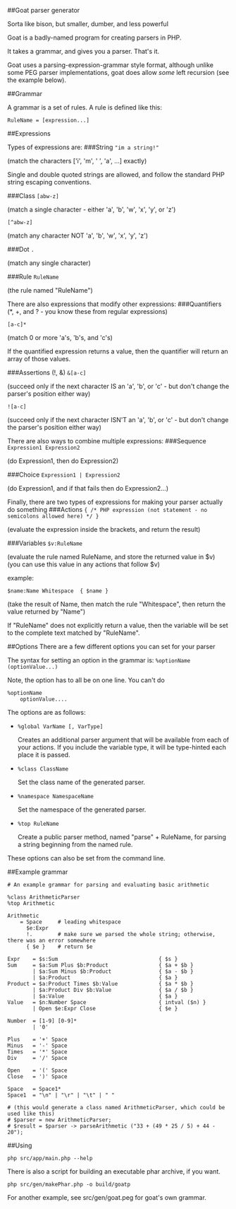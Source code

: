 ##Goat parser generator

Sorta like bison, but smaller, dumber, and less powerful

Goat is a badly-named program for creating parsers in PHP.

It takes a grammar, and gives you a parser. That's it.

Goat uses a parsing-expression-grammar style format, although unlike some PEG parser implementations, goat does allow *some* left recursion (see the example below).

##Grammar

A grammar is a set of rules. A rule is defined like this:

`RuleName = [expression...]`

##Expressions

Types of expressions are:
###String
`"im a string!"`

(match the characters ['i', 'm', ' ', 'a', ...] exactly)

Single and double quoted strings are allowed, and follow the standard PHP string escaping conventions.

###Class
`[abw-z]`

(match a single character - either 'a', 'b', 'w', 'x', 'y', or 'z')

`[^abw-z]`

(match any character NOT 'a', 'b', 'w', 'x', 'y', 'z')

###Dot
`.`

(match any single character)

###Rule
`RuleName`

(the rule named "RuleName")


There are also expressions that modify other expressions:
###Quantifiers
(*, +, and ? - you know these from regular expressions)

`[a-c]*`

(match 0 or more 'a's, 'b's, and 'c's)

If the quantified expression returns a value, then the quantifier will return an array of those values.

###Assertions (!, &)
`&[a-c]`

(succeed only if the next character IS an 'a', 'b', or 'c' - but don't change the parser's position either way)

`![a-c]`

(succeed only if the next character ISN'T an 'a', 'b', or 'c' - but don't change the parser's position either way)


There are also ways to combine multiple expressions:
###Sequence
`Expression1 Expression2`

(do Expression1, then do Expression2)

###Choice
`Expression1 | Expression2`

(do Expression1, and if that fails then do Expression2...)


Finally, there are two types of expressions for making your parser actually do something
###Actions
`{ /* PHP expression (not statement - no semicolons allowed here) */ }`

(evaluate the expression inside the brackets, and return the result)

###Variables
`$v:RuleName`

(evaluate the rule named RuleName, and store the returned value in $v)
(you can use this value in any actions that follow $v)

example:

`$name:Name Whitespace	{ $name }`

(take the result of Name, then match the rule "Whitespace", then return the value returned by "Name")

If "RuleName" does not explicitly return a value, then the variable will be set to the complete text matched by "RuleName".


##Options
There are a few different options you can set for your parser

The syntax for setting an option in the grammar is:
`%optionName (optionValue...)`

Note, the option has to all be on one line. You can't do
```
%optionName
	optionValue....
```

The options are as follows:

- `%global VarName [, VarType]`

	Creates an additional parser argument that will be available
	from each of your actions. If you include the variable type,
	it will be type-hinted each place it is passed.

- `%class ClassName`

	Set the class name of the generated parser.

- `%namespace NamespaceName`

	Set the namespace of the generated parser.

- `%top RuleName`

	Create a public parser method, named "parse" + RuleName, for parsing a string beginning from
	the named rule.

These options can also be set from the command line.


##Example grammar
```
# An example grammar for parsing and evaluating basic arithmetic

%class ArithmeticParser
%top Arithmetic

Arithmetic
	= Space		# leading whitespace
	  $e:Expr
	  !.    	# make sure we parsed the whole string; otherwise, there was an error somewhere
	  { $e }	# return $e

Expr    = $s:Sum                                { $s }
Sum     = $a:Sum Plus $b:Product                { $a + $b }
        | $a:Sum Minus $b:Product               { $a - $b }
        | $a:Product                            { $a }
Product = $a:Product Times $b:Value             { $a * $b }
        | $a:Product Div $b:Value               { $a / $b }
        | $a:Value                              { $a }
Value   = $n:Number Space                       { intval ($n) }
        | Open $e:Expr Close                    { $e }

Number  = [1-9] [0-9]*
        | '0'

Plus    = '+' Space
Minus   = '-' Space
Times   = '*' Space
Div     = '/' Space

Open    = '(' Space
Close   = ')' Space

Space   = Space1*
Space1  = "\n" | "\r" | "\t" | " "

# (this would generate a class named ArithmeticParser, which could be used like this)
# $parser = new ArithmeticParser;
# $result = $parser -> parseArithmetic ("33 + (49 * 25 / 5) + 44 - 20");

```

##Using

```
php src/app/main.php --help
```

There is also a script for building an executable phar archive, if you want.

```
php src/gen/makePhar.php -o build/goatp
```

For another example, see src/gen/goat.peg for goat's own grammar.
